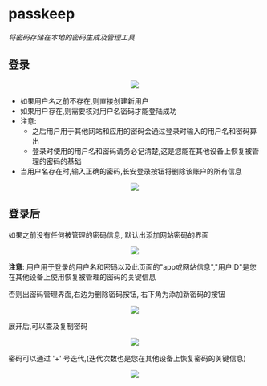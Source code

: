 # passkeep

*将密码存储在本地的密码生成及管理工具*

## 登录
<div align=center><img src ="./readme-imgs/01.png"/></div>

- 如果用户名之前不存在,则直接创建新用户
- 如果用户存在,则需要核对用户名密码才能登陆成功
- 注意:
  - 之后用户用于其他网站和应用的密码会通过登录时输入的用户名和密码算出
  - 登录时使用的用户名和密码请务必记清楚,这是您能在其他设备上恢复被管理的密码的基础
- 当用户名存在时,输入正确的密码,长安登录按钮将删除该账户的所有信息

<div align=center><img src ="./readme-imgs/02.png"/></div>

## 登录后
如果之前没有任何被管理的密码信息, 默认出添加网站密码的界面
<div align=center><img src ="./readme-imgs/03.png"/></div>

**注意**:
用户用于登录的用户名和密码以及此页面的"app或网站信息","用户ID"是您在其他设备上使用恢复被管理的密码的关键信息

否则出密码管理界面,右边为删除密码按钮, 右下角为添加新密码的按钮
<div align=center><img src ="./readme-imgs/04.png"/></div>

展开后,可以查及复制密码
<div align=center><img src ="./readme-imgs/05.png"/></div>

密码可以通过 '+' 号迭代,(迭代次数也是您在其他设备上恢复密码的关键信息)
<div align=center><img src ="./readme-imgs/06.png"/></div>
